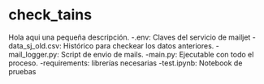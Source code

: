# check_tains
 Hola aqui una pequeña descripción.
  -.env: Claves del servicio de mailjet
  -data_sj_old.csv: Histórico para checkear los datos anteriores.
  -mail_logger.py: Script de envio de mails.
  -main.py: Ejecutable con todo el proceso.
  -requirements: librerías necesarias
  -test.ipynb: Notebook de pruebas
